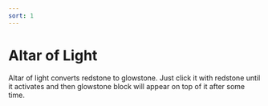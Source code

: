 ```yaml
---
sort: 1
---
```


# Altar of Light

Altar of light converts redstone to glowstone. Just click it with redstone until it activates and then glowstone block will appear on top of it after some time.
